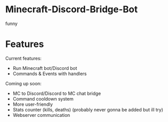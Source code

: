 # Minecraft-Discord-Bridge-Bot
funny
# Features
Current features:
- Run Minecraft bot/Discord bot
- Commands & Events with handlers

Coming up soon:
- MC to Discord/Discord to MC chat bridge
- Command cooldown system
- More user-friendly
- Stats counter (kills, deaths) (probably never gonna be added but ill try)
- Webserver communication
